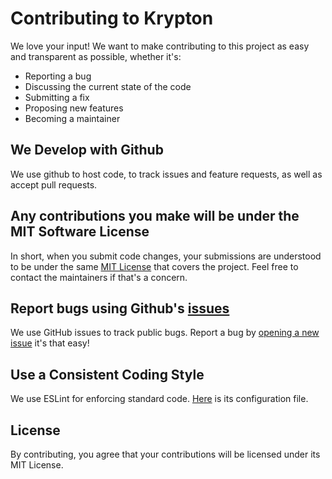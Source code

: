 # Contributing to Krypton
We love your input! We want to make contributing to this project as easy and transparent as possible, whether it's:

- Reporting a bug
- Discussing the current state of the code
- Submitting a fix
- Proposing new features
- Becoming a maintainer

## We Develop with Github
We use github to host code, to track issues and feature requests, as well as accept pull requests.

## Any contributions you make will be under the MIT Software License
In short, when you submit code changes, your submissions are understood to be under the same [MIT License](http://choosealicense.com/licenses/mit/) that covers the project. Feel free to contact the maintainers if that's a concern.

## Report bugs using Github's [issues](https://github.com/suyash-chavan/krypton/issues)
We use GitHub issues to track public bugs. Report a bug by [opening a new issue](https://github.com/suyash-chavan/krypton/issues/new/) it's that easy!

## Use a Consistent Coding Style
We use ESLint for enforcing standard code. [Here](https://github.com/suyash-chavan/krypton/blob/main/.eslintrc.json) is its configuration file.

## License
By contributing, you agree that your contributions will be licensed under its MIT License.
